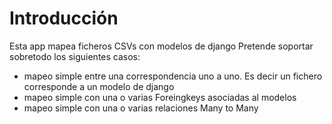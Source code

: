 # Introducción
Esta app mapea ficheros CSVs con modelos de django
Pretende soportar sobretodo los siguientes casos:
- mapeo simple entre una correspondencia uno a uno.
  Es decir un fichero corresponde a un modelo de django
- mapeo simple con una o varias Foreingkeys asociadas al modelos
- mapeo simple con una o varias relaciones Many to Many
